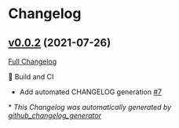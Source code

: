 # Changelog

## [v0.0.2](https://github.com/dhruvdcoder/wandb-utils/tree/v0.0.2) (2021-07-26)

[Full Changelog](https://github.com/dhruvdcoder/wandb-utils/compare/28224aab8003c172b8779dcbe00fcd1d3554d030...v0.0.2)

👷 Build and CI

- Add automated CHANGELOG generation [\#7](https://github.com/dhruvdcoder/wandb-utils/issues/7)



\* *This Changelog was automatically generated by [github_changelog_generator](https://github.com/github-changelog-generator/github-changelog-generator)*
